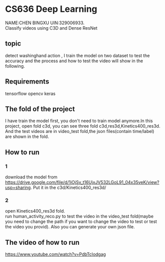 # CS636 Deep Learning
NAME:CHEN BINGXU UIN:329006933.  
Classify videos using  C3D and Dense ResNet

## topic
detect washinghand action , I train the model on two dataset to test the accuracy and the process and how to test the video will show in the following.
## Requirements
tensorflow
opencv
keras

## The fold of the project
I have train the model first, you don't need to train model anymore.In this project, open fold c3d, you can see three fold c3d,res3d,Kinetics400_res3d. And the test videos are in video_test fold,the json files(contain time/label) are shown in the fold.  
## How to run
### 1 
download the model from https://drive.google.com/file/d/1iOjSv_t16UjxJV532LGoL91_04x35veK/view?usp=sharing. Put it in the c3d/Kinetics400_res3d/
### 2 
open Kinetics400_res3d fold.  
run human_activity_reco.py to test the video in the video_test fold(maybe you need to change the path if you want to change the video to test or test the video you provid). Also you can generate your own json file.

## The video of how to run
https://www.youtube.com/watch?v=PdbTcIodgag

